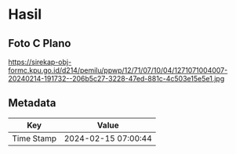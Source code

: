 # Hasil

## Foto C Plano

https://sirekap-obj-formc.kpu.go.id/d214/pemilu/ppwp/12/71/07/10/04/1271071004007-20240214-191732--206b5c27-3228-47ed-881c-4c503e15e5e1.jpg


## Metadata

| Key        | Value               |
| ---------- | ------------------- |
| Time Stamp | 2024-02-15 07:00:44 |



